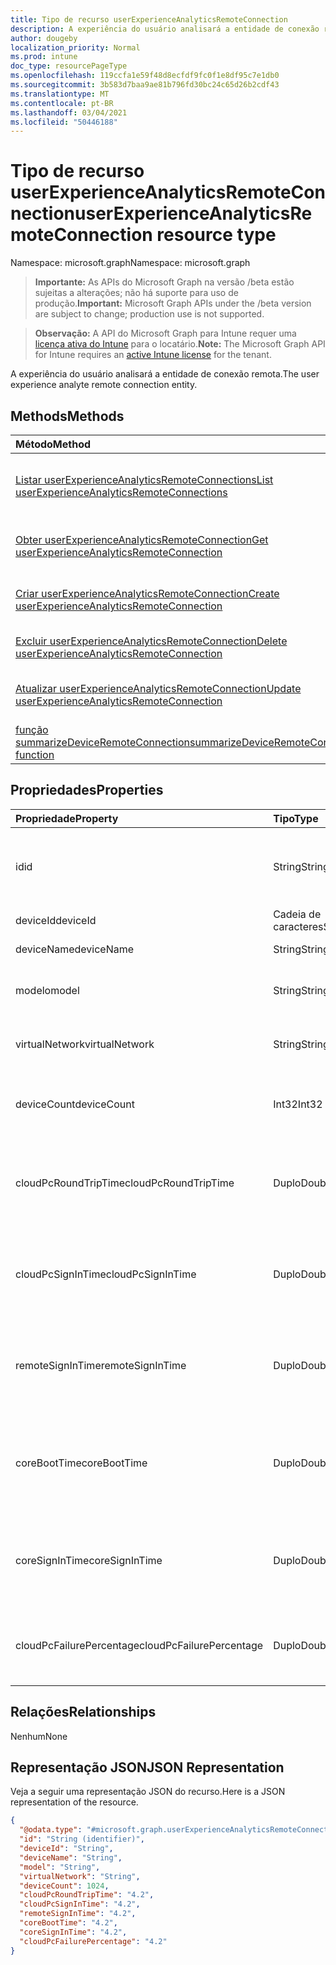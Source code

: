 ```yaml
---
title: Tipo de recurso userExperienceAnalyticsRemoteConnection
description: A experiência do usuário analisará a entidade de conexão remota.
author: dougeby
localization_priority: Normal
ms.prod: intune
doc_type: resourcePageType
ms.openlocfilehash: 119ccfa1e59f48d8ecfdf9fc0f1e8df95c7e1db0
ms.sourcegitcommit: 3b583d7baa9ae81b796fd30bc24c65d26b2cdf43
ms.translationtype: MT
ms.contentlocale: pt-BR
ms.lasthandoff: 03/04/2021
ms.locfileid: "50446188"
---
```

# <a name="userexperienceanalyticsremoteconnection-resource-type"></a><span data-ttu-id="a9700-103">Tipo de recurso userExperienceAnalyticsRemoteConnection</span><span class="sxs-lookup"><span data-stu-id="a9700-103">userExperienceAnalyticsRemoteConnection resource type</span></span>

<span data-ttu-id="a9700-104">Namespace: microsoft.graph</span><span class="sxs-lookup"><span data-stu-id="a9700-104">Namespace: microsoft.graph</span></span>

> <span data-ttu-id="a9700-105">**Importante:** As APIs do Microsoft Graph na versão /beta estão sujeitas a alterações; não há suporte para uso de produção.</span><span class="sxs-lookup"><span data-stu-id="a9700-105">**Important:** Microsoft Graph APIs under the /beta version are subject to change; production use is not supported.</span></span>

> <span data-ttu-id="a9700-106">**Observação:** A API do Microsoft Graph para Intune requer uma [licença ativa do Intune](https://go.microsoft.com/fwlink/?linkid=839381) para o locatário.</span><span class="sxs-lookup"><span data-stu-id="a9700-106">**Note:** The Microsoft Graph API for Intune requires an [active Intune license](https://go.microsoft.com/fwlink/?linkid=839381) for the tenant.</span></span>

<span data-ttu-id="a9700-107">A experiência do usuário analisará a entidade de conexão remota.</span><span class="sxs-lookup"><span data-stu-id="a9700-107">The user experience analyte remote connection entity.</span></span>

## <a name="methods"></a><span data-ttu-id="a9700-108">Methods</span><span class="sxs-lookup"><span data-stu-id="a9700-108">Methods</span></span>
|<span data-ttu-id="a9700-109">Método</span><span class="sxs-lookup"><span data-stu-id="a9700-109">Method</span></span>|<span data-ttu-id="a9700-110">Tipo de retorno</span><span class="sxs-lookup"><span data-stu-id="a9700-110">Return Type</span></span>|<span data-ttu-id="a9700-111">Descrição</span><span class="sxs-lookup"><span data-stu-id="a9700-111">Description</span></span>|
|:---|:---|:---|
|[<span data-ttu-id="a9700-112">Listar userExperienceAnalyticsRemoteConnections</span><span class="sxs-lookup"><span data-stu-id="a9700-112">List userExperienceAnalyticsRemoteConnections</span></span>](../api/intune-devices-userexperienceanalyticsremoteconnection-list.md)|<span data-ttu-id="a9700-113">[Coleção userExperienceAnalyticsRemoteConnection](../resources/intune-devices-userexperienceanalyticsremoteconnection.md)</span><span class="sxs-lookup"><span data-stu-id="a9700-113">[userExperienceAnalyticsRemoteConnection](../resources/intune-devices-userexperienceanalyticsremoteconnection.md) collection</span></span>|<span data-ttu-id="a9700-114">Listar propriedades e relações dos [objetos userExperienceAnalyticsRemoteConnection.](../resources/intune-devices-userexperienceanalyticsremoteconnection.md)</span><span class="sxs-lookup"><span data-stu-id="a9700-114">List properties and relationships of the [userExperienceAnalyticsRemoteConnection](../resources/intune-devices-userexperienceanalyticsremoteconnection.md) objects.</span></span>|
|[<span data-ttu-id="a9700-115">Obter userExperienceAnalyticsRemoteConnection</span><span class="sxs-lookup"><span data-stu-id="a9700-115">Get userExperienceAnalyticsRemoteConnection</span></span>](../api/intune-devices-userexperienceanalyticsremoteconnection-get.md)|[<span data-ttu-id="a9700-116">userExperienceAnalyticsRemoteConnection</span><span class="sxs-lookup"><span data-stu-id="a9700-116">userExperienceAnalyticsRemoteConnection</span></span>](../resources/intune-devices-userexperienceanalyticsremoteconnection.md)|<span data-ttu-id="a9700-117">Leia propriedades e relações do [objeto userExperienceAnalyticsRemoteConnection.](../resources/intune-devices-userexperienceanalyticsremoteconnection.md)</span><span class="sxs-lookup"><span data-stu-id="a9700-117">Read properties and relationships of the [userExperienceAnalyticsRemoteConnection](../resources/intune-devices-userexperienceanalyticsremoteconnection.md) object.</span></span>|
|[<span data-ttu-id="a9700-118">Criar userExperienceAnalyticsRemoteConnection</span><span class="sxs-lookup"><span data-stu-id="a9700-118">Create userExperienceAnalyticsRemoteConnection</span></span>](../api/intune-devices-userexperienceanalyticsremoteconnection-create.md)|[<span data-ttu-id="a9700-119">userExperienceAnalyticsRemoteConnection</span><span class="sxs-lookup"><span data-stu-id="a9700-119">userExperienceAnalyticsRemoteConnection</span></span>](../resources/intune-devices-userexperienceanalyticsremoteconnection.md)|<span data-ttu-id="a9700-120">Crie um novo [objeto userExperienceAnalyticsRemoteConnection.](../resources/intune-devices-userexperienceanalyticsremoteconnection.md)</span><span class="sxs-lookup"><span data-stu-id="a9700-120">Create a new [userExperienceAnalyticsRemoteConnection](../resources/intune-devices-userexperienceanalyticsremoteconnection.md) object.</span></span>|
|[<span data-ttu-id="a9700-121">Excluir userExperienceAnalyticsRemoteConnection</span><span class="sxs-lookup"><span data-stu-id="a9700-121">Delete userExperienceAnalyticsRemoteConnection</span></span>](../api/intune-devices-userexperienceanalyticsremoteconnection-delete.md)|<span data-ttu-id="a9700-122">Nenhum(a)</span><span class="sxs-lookup"><span data-stu-id="a9700-122">None</span></span>|<span data-ttu-id="a9700-123">Exclui um [userExperienceAnalyticsRemoteConnection](../resources/intune-devices-userexperienceanalyticsremoteconnection.md).</span><span class="sxs-lookup"><span data-stu-id="a9700-123">Deletes a [userExperienceAnalyticsRemoteConnection](../resources/intune-devices-userexperienceanalyticsremoteconnection.md).</span></span>|
|[<span data-ttu-id="a9700-124">Atualizar userExperienceAnalyticsRemoteConnection</span><span class="sxs-lookup"><span data-stu-id="a9700-124">Update userExperienceAnalyticsRemoteConnection</span></span>](../api/intune-devices-userexperienceanalyticsremoteconnection-update.md)|[<span data-ttu-id="a9700-125">userExperienceAnalyticsRemoteConnection</span><span class="sxs-lookup"><span data-stu-id="a9700-125">userExperienceAnalyticsRemoteConnection</span></span>](../resources/intune-devices-userexperienceanalyticsremoteconnection.md)|<span data-ttu-id="a9700-126">Atualize as propriedades de [um objeto userExperienceAnalyticsRemoteConnection.](../resources/intune-devices-userexperienceanalyticsremoteconnection.md)</span><span class="sxs-lookup"><span data-stu-id="a9700-126">Update the properties of a [userExperienceAnalyticsRemoteConnection](../resources/intune-devices-userexperienceanalyticsremoteconnection.md) object.</span></span>|
|[<span data-ttu-id="a9700-127">função summarizeDeviceRemoteConnection</span><span class="sxs-lookup"><span data-stu-id="a9700-127">summarizeDeviceRemoteConnection function</span></span>](../api/intune-devices-userexperienceanalyticsremoteconnection-summarizedeviceremoteconnection.md)|<span data-ttu-id="a9700-128">[Coleção userExperienceAnalyticsRemoteConnection](../resources/intune-devices-userexperienceanalyticsremoteconnection.md)</span><span class="sxs-lookup"><span data-stu-id="a9700-128">[userExperienceAnalyticsRemoteConnection](../resources/intune-devices-userexperienceanalyticsremoteconnection.md) collection</span></span>|<span data-ttu-id="a9700-129">Ainda não documentado</span><span class="sxs-lookup"><span data-stu-id="a9700-129">Not yet documented</span></span>|

## <a name="properties"></a><span data-ttu-id="a9700-130">Propriedades</span><span class="sxs-lookup"><span data-stu-id="a9700-130">Properties</span></span>
|<span data-ttu-id="a9700-131">Propriedade</span><span class="sxs-lookup"><span data-stu-id="a9700-131">Property</span></span>|<span data-ttu-id="a9700-132">Tipo</span><span class="sxs-lookup"><span data-stu-id="a9700-132">Type</span></span>|<span data-ttu-id="a9700-133">Descrição</span><span class="sxs-lookup"><span data-stu-id="a9700-133">Description</span></span>|
|:---|:---|:---|
|<span data-ttu-id="a9700-134">id</span><span class="sxs-lookup"><span data-stu-id="a9700-134">id</span></span>|<span data-ttu-id="a9700-135">String</span><span class="sxs-lookup"><span data-stu-id="a9700-135">String</span></span>|<span data-ttu-id="a9700-136">O identificador exclusivo da entidade de conexão remota de análise de experiência do usuário.</span><span class="sxs-lookup"><span data-stu-id="a9700-136">The unique identifier of the user experience analytics remote connection entity.</span></span>|
|<span data-ttu-id="a9700-137">deviceId</span><span class="sxs-lookup"><span data-stu-id="a9700-137">deviceId</span></span>|<span data-ttu-id="a9700-138">Cadeia de caracteres</span><span class="sxs-lookup"><span data-stu-id="a9700-138">String</span></span>|<span data-ttu-id="a9700-139">A id do dispositivo.</span><span class="sxs-lookup"><span data-stu-id="a9700-139">The id of the device.</span></span>|
|<span data-ttu-id="a9700-140">deviceName</span><span class="sxs-lookup"><span data-stu-id="a9700-140">deviceName</span></span>|<span data-ttu-id="a9700-141">String</span><span class="sxs-lookup"><span data-stu-id="a9700-141">String</span></span>|<span data-ttu-id="a9700-142">O nome do dispositivo.</span><span class="sxs-lookup"><span data-stu-id="a9700-142">The name of the device.</span></span>|
|<span data-ttu-id="a9700-143">modelo</span><span class="sxs-lookup"><span data-stu-id="a9700-143">model</span></span>|<span data-ttu-id="a9700-144">String</span><span class="sxs-lookup"><span data-stu-id="a9700-144">String</span></span>|<span data-ttu-id="a9700-145">O modelo de dispositivo de análise de experiência do usuário.</span><span class="sxs-lookup"><span data-stu-id="a9700-145">The user experience analytics device model.</span></span>|
|<span data-ttu-id="a9700-146">virtualNetwork</span><span class="sxs-lookup"><span data-stu-id="a9700-146">virtualNetwork</span></span>|<span data-ttu-id="a9700-147">String</span><span class="sxs-lookup"><span data-stu-id="a9700-147">String</span></span>|<span data-ttu-id="a9700-148">A rede virtual de análise de experiência do usuário.</span><span class="sxs-lookup"><span data-stu-id="a9700-148">The user experience analytics virtual network.</span></span>|
|<span data-ttu-id="a9700-149">deviceCount</span><span class="sxs-lookup"><span data-stu-id="a9700-149">deviceCount</span></span>|<span data-ttu-id="a9700-150">Int32</span><span class="sxs-lookup"><span data-stu-id="a9700-150">Int32</span></span>|<span data-ttu-id="a9700-151">A contagem de conexão remota.</span><span class="sxs-lookup"><span data-stu-id="a9700-151">The count of remote connection.</span></span> <span data-ttu-id="a9700-152">Valores válidos de 0 a 2147483647</span><span class="sxs-lookup"><span data-stu-id="a9700-152">Valid values 0 to 2147483647</span></span>|
|<span data-ttu-id="a9700-153">cloudPcRoundTripTime</span><span class="sxs-lookup"><span data-stu-id="a9700-153">cloudPcRoundTripTime</span></span>|<span data-ttu-id="a9700-154">Duplo</span><span class="sxs-lookup"><span data-stu-id="a9700-154">Double</span></span>|<span data-ttu-id="a9700-155">O tempo de dica de ida e volta do dispositivo cloud pc.</span><span class="sxs-lookup"><span data-stu-id="a9700-155">The round tip time of Cloud PC Device.</span></span> <span data-ttu-id="a9700-156">Valores válidos de 0 a 1,79769313486232E+308</span><span class="sxs-lookup"><span data-stu-id="a9700-156">Valid values 0 to 1.79769313486232E+308</span></span>|
|<span data-ttu-id="a9700-157">cloudPcSignInTime</span><span class="sxs-lookup"><span data-stu-id="a9700-157">cloudPcSignInTime</span></span>|<span data-ttu-id="a9700-158">Duplo</span><span class="sxs-lookup"><span data-stu-id="a9700-158">Double</span></span>|<span data-ttu-id="a9700-159">A hora de entrada do dispositivo cloud pc.</span><span class="sxs-lookup"><span data-stu-id="a9700-159">The sign in time of Cloud PC Device.</span></span> <span data-ttu-id="a9700-160">Valores válidos de 0 a 1,79769313486232E+308</span><span class="sxs-lookup"><span data-stu-id="a9700-160">Valid values 0 to 1.79769313486232E+308</span></span>|
|<span data-ttu-id="a9700-161">remoteSignInTime</span><span class="sxs-lookup"><span data-stu-id="a9700-161">remoteSignInTime</span></span>|<span data-ttu-id="a9700-162">Duplo</span><span class="sxs-lookup"><span data-stu-id="a9700-162">Double</span></span>|<span data-ttu-id="a9700-163">A hora de entrada remota do dispositivo cloud pc.</span><span class="sxs-lookup"><span data-stu-id="a9700-163">The remote sign in time of Cloud PC Device.</span></span> <span data-ttu-id="a9700-164">Valores válidos de 0 a 1,79769313486232E+308</span><span class="sxs-lookup"><span data-stu-id="a9700-164">Valid values 0 to 1.79769313486232E+308</span></span>|
|<span data-ttu-id="a9700-165">coreBootTime</span><span class="sxs-lookup"><span data-stu-id="a9700-165">coreBootTime</span></span>|<span data-ttu-id="a9700-166">Duplo</span><span class="sxs-lookup"><span data-stu-id="a9700-166">Double</span></span>|<span data-ttu-id="a9700-167">O tempo de inicialização principal do Dispositivo cloud pc.</span><span class="sxs-lookup"><span data-stu-id="a9700-167">The core boot time of Cloud PC Device.</span></span> <span data-ttu-id="a9700-168">Valores válidos de 0 a 1,79769313486232E+308</span><span class="sxs-lookup"><span data-stu-id="a9700-168">Valid values 0 to 1.79769313486232E+308</span></span>|
|<span data-ttu-id="a9700-169">coreSignInTime</span><span class="sxs-lookup"><span data-stu-id="a9700-169">coreSignInTime</span></span>|<span data-ttu-id="a9700-170">Duplo</span><span class="sxs-lookup"><span data-stu-id="a9700-170">Double</span></span>|<span data-ttu-id="a9700-171">A hora de entrada principal do dispositivo cloud pc.</span><span class="sxs-lookup"><span data-stu-id="a9700-171">The core sign in time of Cloud PC Device.</span></span> <span data-ttu-id="a9700-172">Valores válidos de 0 a 1,79769313486232E+308</span><span class="sxs-lookup"><span data-stu-id="a9700-172">Valid values 0 to 1.79769313486232E+308</span></span>|
|<span data-ttu-id="a9700-173">cloudPcFailurePercentage</span><span class="sxs-lookup"><span data-stu-id="a9700-173">cloudPcFailurePercentage</span></span>|<span data-ttu-id="a9700-174">Duplo</span><span class="sxs-lookup"><span data-stu-id="a9700-174">Double</span></span>|<span data-ttu-id="a9700-175">A porcentagem de falha de entrada do dispositivo cloud pc.</span><span class="sxs-lookup"><span data-stu-id="a9700-175">The sign in failure percentage of Cloud PC Device.</span></span> <span data-ttu-id="a9700-176">Valores válidos de 0 a 100</span><span class="sxs-lookup"><span data-stu-id="a9700-176">Valid values 0 to 100</span></span>|

## <a name="relationships"></a><span data-ttu-id="a9700-177">Relações</span><span class="sxs-lookup"><span data-stu-id="a9700-177">Relationships</span></span>
<span data-ttu-id="a9700-178">Nenhum</span><span class="sxs-lookup"><span data-stu-id="a9700-178">None</span></span>

## <a name="json-representation"></a><span data-ttu-id="a9700-179">Representação JSON</span><span class="sxs-lookup"><span data-stu-id="a9700-179">JSON Representation</span></span>
<span data-ttu-id="a9700-180">Veja a seguir uma representação JSON do recurso.</span><span class="sxs-lookup"><span data-stu-id="a9700-180">Here is a JSON representation of the resource.</span></span>
<!-- {
  "blockType": "resource",
  "keyProperty": "id",
  "@odata.type": "microsoft.graph.userExperienceAnalyticsRemoteConnection"
}
-->
``` json
{
  "@odata.type": "#microsoft.graph.userExperienceAnalyticsRemoteConnection",
  "id": "String (identifier)",
  "deviceId": "String",
  "deviceName": "String",
  "model": "String",
  "virtualNetwork": "String",
  "deviceCount": 1024,
  "cloudPcRoundTripTime": "4.2",
  "cloudPcSignInTime": "4.2",
  "remoteSignInTime": "4.2",
  "coreBootTime": "4.2",
  "coreSignInTime": "4.2",
  "cloudPcFailurePercentage": "4.2"
}
```




